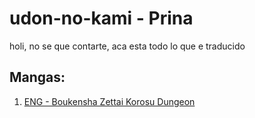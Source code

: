 # udon-no-kami - Prina
holi, no se que contarte, aca esta todo lo que e traducido

## Mangas:

1. [ENG - Boukensha Zettai Korosu Dungeon](./1-BZKD/README.md)
